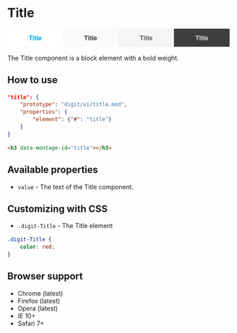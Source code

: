 # Title

![Text](screenshot.png)

The Title component is a block element with a bold weight.

## How to use

```json
"title": {
    "prototype": "digit/ui/title.mod",
    "properties": {
        "element": {"#": "title"}
    }
}
```

```html
<h3 data-montage-id="title"></h3>
```



## Available properties

* `value` - The text of the Title component.



## Customizing with CSS

* `.digit-Title` - The Title element

```css
.digit-Title {
    color: red;
}
```



## Browser support

* Chrome (latest)
* Firefox (latest)
* Opera (latest)
* IE 10+
* Safari 7+
